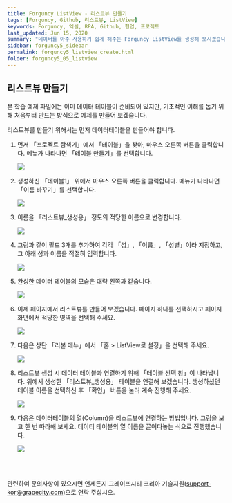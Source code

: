 ```yaml
---
title: Forguncy ListView - 리스트뷰 만들기
tags: [Forguncy, Github, 리스트뷰, ListView]
keywords: Forguncy, 엑셀, RPA, Github, 협업, 프로젝트
last_updated: Jun 15, 2020
summary: "데이터를 아주 사용하기 쉽게 해주는 Forguncy ListView를 생성해 보시겠습니다."
sidebar: forguncy5_sidebar
permalink: forguncy5_listview_create.html
folder: forguncy5_05_listview
---
```


<h2>리스트뷰 만들기</h2>

본 학습 예제 파일에는 이미 데이터 테이블이 준비되어 있지만, 기초적인 이해를 돕기 위해 처음부터 만드는 방식으로 예제를 만들어 보겠습니다.

리스트뷰를 만들기 위해서는 먼저 데이터테이블을 만들어야 합니다.

1. 먼저 「프로젝트 탐색기」에서 「테이블」을 찾아, 마우스 오른쪽 버튼을 클릭합니다. 메뉴가 나타나면 「테이블 만들기」를 선택합니다.

    ![]({{site.url}}/images/forguncy5/lv01-createListView001.png)

2. 생성하신 「테이블1」 위에서 마우스 오른쪽 버튼을 클릭합니다. 메뉴가 나타나면 「이름 바꾸기」를 선택합니다.

    ![]({{site.url}}/images/forguncy5/lv01-createListView002.png)

3. 이름을 「리스트뷰_생성용」 정도의 적당한 이름으로 변경합니다.

    ![]({{site.url}}/images/forguncy5/lv01-createListView003.png)

4. 그림과 같이 필드 3개를 추가하여 각각 「성」, 「이름」, 「성별」이라 지정하고, 그 아래 성과 이름을 적절히 입력합니다. 

    ![]({{site.url}}/images/forguncy5/lv01-createListView004.gif)

5. 완성한 데이터 테이블의 모습은 대략 왼쪽과 같습니다.

    ![]({{site.url}}/images/forguncy5/lv01-createListView005.png)

6. 이제 페이지에서 리스트뷰를 만들어 보겠습니다. 페이지 하나를 선택하시고 페이지 화면에서 적당한 영역을 선택해 주세요.

    ![]({{site.url}}/images/forguncy5/lv01-createListView011.png)

7. 다음은 상단 「리본 메뉴」에서 「홈 > ListView로 설정」을 선택해 주세요.

    ![]({{site.url}}/images/forguncy5/lv01-createListView012.png)

8. 리스트뷰 생성 시 데이터 테이블과 연결하기 위해 「테이블 선택 창」이 나타납니다. 위에서 생성한 「리스트뷰_생성용」 테이블을 연결해 보겠습니다. 생성하셨던 테이블 이름을 선택하신 후 「확인」 버튼을 눌러 계속 진행해 주세요.

    ![]({{site.url}}/images/forguncy5/lv01-createListView013.png)

9. 다음은 데이터테이블의 열(Column)을 리스트뷰에 연결하는 방법입니다. 그림을 보고 한 번 따라해 보세요. 데이터 테이블의 열 이름을 끌어다놓는 식으로 진행했습니다.

    ![]({{site.url}}/images/forguncy5/lv01-createListView014.gif)

<br /><br />

관련하여 문의사항이 있으시면 언제든지 그레이프시티 코리아 기술지원(support-kor@grapecity.com)으로 연락 주십시오.

<br /><br />
